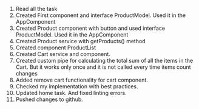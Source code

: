 1) Read all the task 
2) Created First component and interface ProductModel. Used it in the AppComponent
3) Created Product component with button and used interface ProductModel. Used it in the AppComponent
4) Created Product service with getProducts() method
5) Created component ProductList
6) Created Cart service and component. 
7) Created custom pipe for calculating the total sum of all the items in the Cart. But it works only once and it is not called every time items count changes 
8) Added remove cart functionality for cart component.
9) Checked my implementation with best practices.
11) Updated home task. And fixed linting errors.
12) Pushed changes to github.